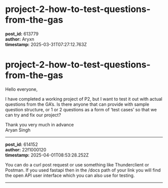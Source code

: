 # project-2-how-to-test-questions-from-the-gas

**post_id:** 613779  
**author:** Aryxn  
**timestamp:** 2025-03-31T07:27:12.763Z

# project-2-how-to-test-questions-from-the-gas

Hello everyone,

I have completed a working project of P2, but I want to test it out with actual questions from the GA’s. Is there anyone that can provide with sample question structure, or 1 or 2 questions as a form of ‘test cases’ so that we can try and fix our project?

Thank you very much in advance  
Aryan Singh

---

**post_id:** 614152  
**author:** 22f1000120  
**timestamp:** 2025-04-01T08:53:28.252Z

You can do a curl post request or use something like Thunderclient or Postman. If you used fastapi then in the /docs path of your link you will find the open API user interface which you can also use for testing.

---


